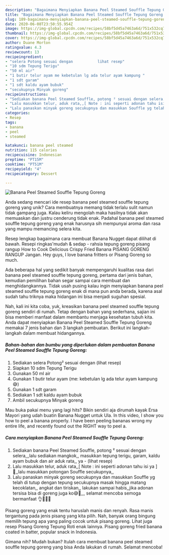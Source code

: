 ```yaml
---
description: "Bagaimana Menyiapkan Banana Peel Steamed Souffle Tepung Goreng yang Sempurna"
title: "Bagaimana Menyiapkan Banana Peel Steamed Souffle Tepung Goreng yang Sempurna"
slug: 189-bagaimana-menyiapkan-banana-peel-steamed-souffle-tepung-goreng-yang-sempurna
date: 2020-06-08T23:50:55.954Z
image: https://img-global.cpcdn.com/recipes/58bf5d45a7463a6d/751x532cq70/banana-peel-steamed-souffle-tepung-goreng-foto-resep-utama.jpg
thumbnail: https://img-global.cpcdn.com/recipes/58bf5d45a7463a6d/751x532cq70/banana-peel-steamed-souffle-tepung-goreng-foto-resep-utama.jpg
cover: https://img-global.cpcdn.com/recipes/58bf5d45a7463a6d/751x532cq70/banana-peel-steamed-souffle-tepung-goreng-foto-resep-utama.jpg
author: Duane Morton
ratingvalue: 4.3
reviewcount: 13
recipeingredient:
- "selera Potong sesuai dengan           lihat resep"
- "10 sdm Tepung Terigu"
- "50 ml air"
- "1 butir telur ayam me kebetulan lg ada telur ayam kampung "
- "1 sdt garam"
- "1 sdt kaldu ayam bubuk"
- "secukupnya Minyak goreng"
recipeinstructions:
- "Sediakan banana Peel Steamed Souffle, potong ² sesuai dengan selera,,,lalu sediakan mangkok,, masukkan tepung terigu, garam, kaldu ayam bubuk dan air aduk rata,, ya             (lihat resep)"
- "Lalu masukkan telur, aduk rata,,[ Note : ini seperti adonan tahu isi ya ]🙈,,lalu masukkan potongan Souffle secukupnya,,"
- "Lalu panaskan minyak goreng secukupnya dan masukkan Souffle yg telah di tutup dengan tepung secukupnya masak hingga matang kecoklatan,, angkat dan tiriskan,, lakukan sampai habis,,jika adonan tersisa bisa di goreng juga ko😅🙈,,, selamat mencoba semoga bermanfaat 👌🙏😊💞"
categories:
- Resep
tags:
- banana
- peel
- steamed

katakunci: banana peel steamed 
nutrition: 115 calories
recipecuisine: Indonesian
preptime: "PT15M"
cooktime: "PT51M"
recipeyield: "4"
recipecategory: Dessert

---
```



![Banana Peel Steamed Souffle Tepung Goreng](https://img-global.cpcdn.com/recipes/58bf5d45a7463a6d/751x532cq70/banana-peel-steamed-souffle-tepung-goreng-foto-resep-utama.jpg)

Anda sedang mencari ide resep banana peel steamed souffle tepung goreng yang unik? Cara membuatnya memang tidak terlalu sulit namun tidak gampang juga. Kalau keliru mengolah maka hasilnya tidak akan memuaskan dan justru cenderung tidak enak. Padahal banana peel steamed souffle tepung goreng yang enak harusnya sih mempunyai aroma dan rasa yang mampu memancing selera kita.

Resep lengkap bagaimana cara membuat Banana Nugget dapat dilihat di bawah. Resepi ringkas&#39;mudah &amp; sedap - rahsia tepung goreng pisang rangup How to Cook Delicious Crispy Fried Banana PISANG GORENG RANGUP Jangan. Hey guys, I love banana fritters or Pisang Goreng so much.

Ada beberapa hal yang sedikit banyak mempengaruhi kualitas rasa dari banana peel steamed souffle tepung goreng, pertama dari jenis bahan, kemudian pemilihan bahan segar sampai cara membuat dan menghidangkannya. Tidak usah pusing kalau ingin menyiapkan banana peel steamed souffle tepung goreng enak di mana pun anda berada, karena asal sudah tahu triknya maka hidangan ini bisa menjadi suguhan spesial.


Nah, kali ini kita coba, yuk, kreasikan banana peel steamed souffle tepung goreng sendiri di rumah. Tetap dengan bahan yang sederhana, sajian ini bisa memberi manfaat dalam membantu menjaga kesehatan tubuh kita. Anda dapat menyiapkan Banana Peel Steamed Souffle Tepung Goreng memakai 7 jenis bahan dan 3 langkah pembuatan. Berikut ini langkah-langkah dalam membuat hidangannya.

<!--inarticleads1-->

##### Bahan-bahan dan bumbu yang diperlukan dalam pembuatan Banana Peel Steamed Souffle Tepung Goreng:

1. Sediakan selera Potong² sesuai dengan           (lihat resep)
1. Siapkan 10 sdm Tepung Terigu
1. Gunakan 50 ml air
1. Gunakan 1 butir telur ayam (me: kebetulan lg ada telur ayam kampung 😅)
1. Gunakan 1 sdt garam
1. Sediakan 1 sdt kaldu ayam bubuk
1. Ambil secukupnya Minyak goreng


Mau buka pakai menu yang lagi hits? Bikin sendiri aja dirumah kayak Ersa Mayori yang udah buatin Banana Nugget untuk Ula. In this video, I show you how to peel a banana properly. I have been peeling bananas wrong my entire life, and recently found out the RIGHT way to peel a. 

<!--inarticleads2-->

##### Cara menyiapkan Banana Peel Steamed Souffle Tepung Goreng:

1. Sediakan banana Peel Steamed Souffle, potong ² sesuai dengan selera,,,lalu sediakan mangkok,, masukkan tepung terigu, garam, kaldu ayam bubuk dan air aduk rata,, ya -             (lihat resep)
1. Lalu masukkan telur, aduk rata,,[ Note : ini seperti adonan tahu isi ya ]🙈,,lalu masukkan potongan Souffle secukupnya,,
1. Lalu panaskan minyak goreng secukupnya dan masukkan Souffle yg telah di tutup dengan tepung secukupnya masak hingga matang kecoklatan,, angkat dan tiriskan,, lakukan sampai habis,,jika adonan tersisa bisa di goreng juga ko😅🙈,,, selamat mencoba semoga bermanfaat 👌🙏😊💞


Pisang goreng yang enak tentu haruslah manis dan renyah. Rasa manis tergantung pada jenis pisang yang kita pilih. Nah, banyak orang bingung memilih tepung apa yang paling cocok untuk pisang goreng. Lihat juga resep Pisang Goreng Tepung Roti enak lainnya. Pisang goreng fried banana coated in batter, popular snack in Indonesia. 

Gimana nih? Mudah bukan? Itulah cara membuat banana peel steamed souffle tepung goreng yang bisa Anda lakukan di rumah. Selamat mencoba!

